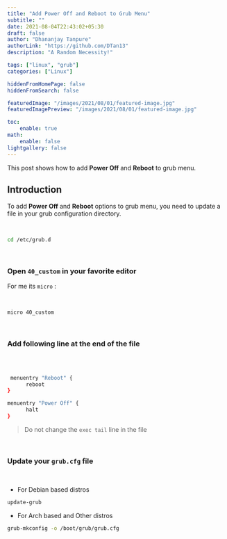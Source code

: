 ```yaml
---
title: "Add Power Off and Reboot to Grub Menu"
subtitle: ""
date: 2021-08-04T22:43:02+05:30
draft: false
author: "Dhananjay Tanpure"
authorLink: "https://github.com/DTan13"
description: "A Random Necessity!"

tags: ["linux", "grub"]
categories: ["Linux"]

hiddenFromHomePage: false
hiddenFromSearch: false

featuredImage: "/images/2021/08/01/featured-image.jpg"
featuredImagePreview: "/images/2021/08/01/featured-image.jpg"

toc:
    enable: true
math:
    enable: false
lightgallery: false
---
```


This post shows how to add **Power Off** and **Reboot** to grub menu.

<!--more-->

## Introduction

To add **Power Off** and **Reboot** options to grub menu, you need to update a file in your grub configuration directory.

<br>

```bash
cd /etc/grub.d
```

<br>

### Open `40_custom` in your favorite editor

For me its `micro` :

<br>

```bash
micro 40_custom
```

<br>

### Add following line at the end of the file

<br>

```bash

 menuentry "Reboot" {
	  reboot
}

menuentry "Power Off" {
	  halt
}

```

> Do not change the `exec tail` line in the file

<br>

### Update your `grub.cfg` file

<br>

-   For Debian based distros

```bash
update-grub
```

-   For Arch based and Other distros

```bash
grub-mkconfig -o /boot/grub/grub.cfg
```
